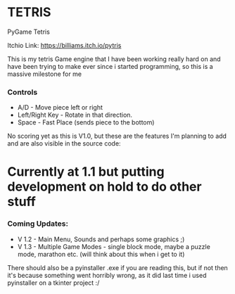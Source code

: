 # TETRIS
PyGame Tetris

Itchio Link: https://billiams.itch.io/pytris

This is my tetris Game engine that I have been working really hard on and have been trying to make ever since i started programming, so this is a massive milestone for me

### Controls

- A/D - Move piece left or right
- Left/Right Key - Rotate in that direction.
- Space - Fast Place (sends piece to the bottom)

No scoring yet as this is V1.0, but these are the features I'm planning to add and are also visible in the source code:

# Currently at 1.1 but putting development on hold to do other stuff

### Coming Updates:
- V 1.2 - Main Menu, Sounds and perhaps some graphics ;)
- V 1.3 - Multiple Game Modes - single block mode, maybe a puzzle mode, marathon etc. (will think about this when i get to it)

There should also be a pyinstaller .exe if you are reading this, but if not then it's because something went horribly wrong, as it did last time i used pyinstaller on a tkinter project :/
